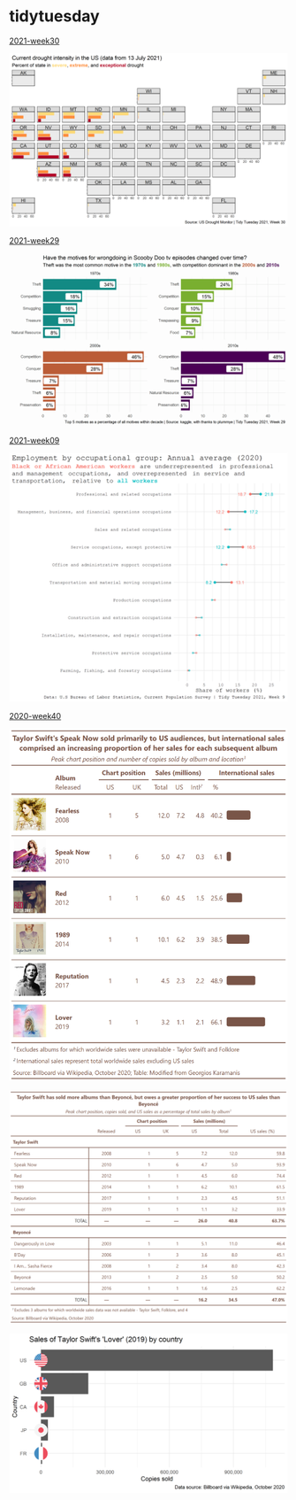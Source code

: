 # tidytuesday

[2021-week30](https://github.com/rfordatascience/tidytuesday/tree/master/data/2021/2021-07-20)

![](2021/2021-week30/drought_state.png)

[2021-week29](https://github.com/rfordatascience/tidytuesday/tree/master/data/2021/2021-07-13)

![](2021/2021-week29/motive_decade.png)

[2021-week09](https://github.com/rfordatascience/tidytuesday/tree/master/data/2021/2021-02-23)

![](2021/2021-week09/plots/employment-occupation-race.png)

[2020-week40](https://github.com/rfordatascience/tidytuesday/tree/master/data/2020/2020-09-29)

![](2020/2020-week40/plots/swift-albums.png)

![](2020/2020-week40/plots/compare-sales.png)

![](2020/2020-week40/plots/by-country.png)

